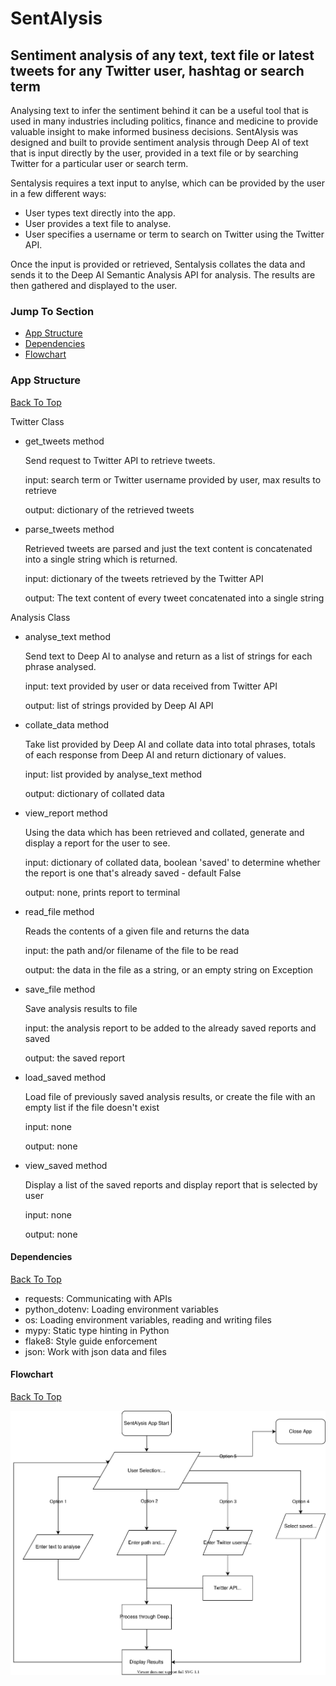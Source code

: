# SentAlysis

## Sentiment analysis of any text, text file or latest tweets for any Twitter user, hashtag or search term

Analysing text to infer the sentiment behind it can be a useful tool that is used in many industries including politics, finance and medicine to provide valuable insight to make informed business decisions. SentAlysis was designed and built to provide sentiment analysis through Deep AI of text that is input directly by the user, provided in a text file or by searching Twitter for a particular user or search term.

Sentalysis requires a text input to anylse, which can be provided by the user in a few different ways:

- User types text directly into the app.
- User provides a text file to analyse.
- User specifies a username or term to search on Twitter using the Twitter API.

Once the input is provided or retrieved, Sentalysis collates the data and sends it to the Deep AI Semantic Analysis API for analysis. The results are then gathered and displayed to the user.

### Jump To Section

- [App Structure](#app-structure)
- [Dependencies](#dependencies)
- [Flowchart](#flowchart)

### App Structure

[Back To Top](#sentalysis)

Twitter Class

- get_tweets method

    Send request to Twitter API to retrieve tweets.
  
    input: search term or Twitter username provided by user, max results to retrieve

    output: dictionary of the retrieved tweets

- parse_tweets method

    Retrieved tweets are parsed and just the text content is concatenated into a single string which is returned.

    input: dictionary of the tweets retrieved by the Twitter API

    output: The text content of every tweet concatenated into a single string

Analysis Class

- analyse_text method

    Send text to Deep AI to analyse and return as a list of strings for each phrase analysed.

    input: text provided by user or data received from Twitter API

    output: list of strings provided by Deep AI API

- collate_data method

    Take list provided by Deep AI and collate data into total phrases, totals of each response from Deep AI and return dictionary of values.

    input: list provided by analyse_text method

    output: dictionary of collated data

- view_report method

    Using the data which has been retrieved and collated, generate and display a report for the user to see.

    input: dictionary of collated data, boolean 'saved' to determine whether the report is one that's already saved - default False

    output: none, prints report to terminal

- read_file method

    Reads the contents of a given file and returns the data

    input: the path and/or filename of the file to be read

    output: the data in the file as a string, or an empty string on Exception

- save_file method

    Save analysis results to file

    input: the analysis report to be added to the already saved reports and saved

    output: the saved report

- load_saved method
  
    Load file of previously saved analysis results, or create the file with an empty list if the file doesn't exist

    input: none

    output: none

- view_saved method

    Display a list of the saved reports and display report that is selected by user

    input: none

    output: none

#### Dependencies

[Back To Top](#sentalysis)

- requests: Communicating with APIs
- python_dotenv: Loading environment variables
- os: Loading environment variables, reading and writing files
- mypy: Static type hinting in Python
- flake8: Style guide enforcement
- json: Work with json data and files

#### Flowchart

[Back To Top](#sentalysis)

![App Flowchart](docs/flow.drawio.svg)
